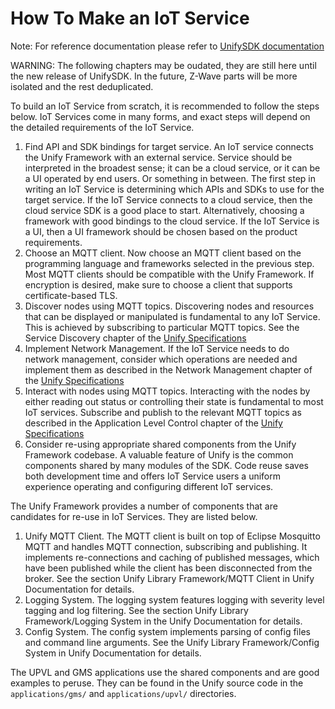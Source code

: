 # How To Make an IoT Service


Note: For reference documentation please refer to
[UnifySDK documentation](
https://siliconlabs.github.io/UnifySDK/doc/how_to_develop_an_iot_service
)

WARNING: The following chapters may be oudated,
they are still here until the new release of UnifySDK.
In the future, Z-Wave parts will be more isolated and the rest deduplicated.


To build an IoT Service from scratch, it is recommended to follow the steps
below. IoT Services come in many forms, and exact steps will depend on the
detailed requirements of the IoT Service.

1. Find API and SDK bindings for target service. An IoT service connects the
   Unify Framework with an external service. Service should be interpreted in the
   broadest sense; it can be a cloud service, or it can be a UI operated by end
   users. Or something in between. The first step in writing an IoT Service is
   determining which APIs and SDKs to use for the target service. If the IoT
   Service connects to a cloud service, then the cloud service SDK is a good
   place to start. Alternatively, choosing a framework with good bindings to the
   cloud service. If the IoT Service is a UI, then a UI framework should be
   chosen based on the product requirements.
2. Choose an MQTT client. Now choose an MQTT client based on the programming
   language and frameworks selected in the previous step. Most MQTT clients
   should be compatible with the Unify Framework. If encryption is desired, make sure
   to choose a client that supports certificate-based TLS.
3. Discover nodes using MQTT topics. Discovering nodes and resources that can be
   displayed or manipulated is fundamental to any IoT Service. This is achieved
   by subscribing to particular MQTT topics. See the Service Discovery chapter
   of the 
   [Unify Specifications](https://siliconlabs.github.io/UnifySDK/doc/unify_specifications)
4. Implement Network Management. If the IoT Service needs to do network
   management, consider which operations are needed and implement them as
   described in the Network Management chapter of the
   [Unify Specifications](https://siliconlabs.github.io/UnifySDK/doc/unify_specifications)
5. Interact with nodes using MQTT topics. Interacting with the nodes by either
   reading out status or controlling their state is fundamental to most IoT
   services. Subscribe and publish to the relevant MQTT topics as described in
   the Application Level Control chapter of the
   [Unify Specifications](https://siliconlabs.github.io/UnifySDK/doc/unify_specifications)
6. Consider re-using appropriate shared components from the Unify Framework codebase.
   A valuable feature of Unify is the common components shared by many modules
   of the SDK. Code reuse saves both development time and offers IoT Service
   users a uniform experience operating and configuring different IoT services.

The Unify Framework provides a number of components that are candidates for re-use in
IoT Services. They are listed below.

1. Unify MQTT Client. The MQTT client is built on top of Eclipse Mosquitto MQTT
   and handles MQTT connection, subscribing and publishing. It implements
   re-connections and caching of published messages, which have been published
   while the client has been disconnected from the broker. See the section Unify
   Library Framework/MQTT Client in Unify Documentation for details.
2. Logging System. The logging system features logging with severity level
   tagging and log filtering. See the section Unify Library Framework/Logging
   System in the Unify Documentation for details.
3. Config System. The config system implements parsing of config files and
   command line arguments. See the Unify Library Framework/Config System in
   Unify Documentation for details.

The UPVL and GMS applications use the shared components and are good examples to
peruse. They can be found in the Unify source code in the `applications/gms/`
and `applications/upvl/` directories.
